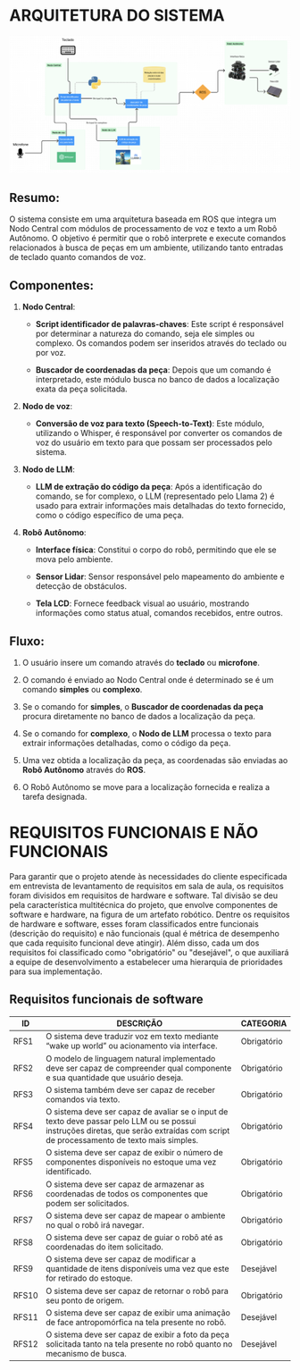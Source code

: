 # ARQUITETURA DO SISTEMA

![Arquitetura do sistema](../../assets/arquitetura.png)

## Resumo:

O sistema consiste em uma arquitetura baseada em ROS que integra um Nodo Central com módulos de processamento de voz e texto a um Robô Autônomo. O objetivo é permitir que o robô interprete e execute comandos relacionados à busca de peças em um ambiente, utilizando tanto entradas de teclado quanto comandos de voz.

## Componentes:

1. **Nodo Central**:
    - **Script identificador de palavras-chaves**: Este script é responsável por determinar a natureza do comando, seja ele simples ou complexo. Os comandos podem ser inseridos através do teclado ou por voz.

    - **Buscador de coordenadas da peça**: Depois que um comando é interpretado, este módulo busca no banco de dados a localização exata da peça solicitada.

2. **Nodo de voz**:
    - **Conversão de voz para texto (Speech-to-Text)**: Este módulo, utilizando o Whisper, é responsável por converter os comandos de voz do usuário em texto para que possam ser processados pelo sistema.

3. **Nodo de LLM**:
    - **LLM de extração do código da peça**: Após a identificação do comando, se for complexo, o LLM (representado pelo Llama 2) é usado para extrair informações mais detalhadas do texto fornecido, como o código específico de uma peça.

4. **Robô Autônomo**:
    - **Interface física**: Constitui o corpo do robô, permitindo que ele se mova pelo ambiente.
    
    - **Sensor Lidar**: Sensor responsável pelo mapeamento do ambiente e detecção de obstáculos.
    
    - **Tela LCD**: Fornece feedback visual ao usuário, mostrando informações como status atual, comandos recebidos, entre outros.

## Fluxo:

1. O usuário insere um comando através do **teclado** ou **microfone**.
   
2. O comando é enviado ao Nodo Central onde é determinado se é um comando **simples** ou **complexo**.

3. Se o comando for **simples**, o **Buscador de coordenadas da peça** procura diretamente no banco de dados a localização da peça.

4. Se o comando for **complexo**, o **Nodo de LLM** processa o texto para extrair informações detalhadas, como o código da peça.

5. Uma vez obtida a localização da peça, as coordenadas são enviadas ao **Robô Autônomo** através do **ROS**.

6. O Robô Autônomo se move para a localização fornecida e realiza a tarefa designada.

# REQUISITOS FUNCIONAIS E NÃO FUNCIONAIS

Para garantir que o projeto atende às necessidades do cliente especificada em entrevista de levantamento de requisitos em sala de aula, os requisitos foram divisidos em requisitos de hardware e software. Tal divisão se deu pela característica multitécnica do projeto, que envolve componentes de software e hardware, na figura de um artefato robótico. Dentre os requisitos de hardware e software, esses foram classificados entre funcionais (descrição do requisito) e não funcionais (qual é métrica de desempenho que cada requisito funcional deve atingir). Além disso, cada um dos requisitos foi classificado como "obrigatório" ou "desejável", o que auxiliará a equipe de desenvolvimento a estabelecer uma hierarquia de prioridades para sua implementação.

## Requisitos funcionais de software

| ID  | DESCRIÇÃO                                                                                  | CATEGORIA  |
|-----|---------------------------------------------------------------------------------------------|------------|
| RFS1| O sistema deve traduzir voz em texto mediante “wake up world” ou acionamento via interface.  | Obrigatório|
| RFS2| O modelo de linguagem natural implementado deve ser capaz de compreender qual componente e sua quantidade que usuário deseja. | Obrigatório|
| RFS3| O sistema também deve ser capaz de receber comandos via texto.                                | Obrigatório|
| RFS4| O sistema deve ser capaz de avaliar se o input de texto deve passar pelo LLM ou se possui instruções diretas, que serão extraídas com script de processamento de texto mais simples. | Obrigatório|
| RFS5| O sistema deve ser capaz de exibir o número de componentes disponíveis no estoque uma vez identificado. | Obrigatório|
| RFS6| O sistema deve ser capaz de armazenar as coordenadas de todos os componentes que podem ser solicitados. | Obrigatório|
| RFS7| O sistema deve ser capaz de mapear o ambiente no qual o robô irá navegar.                       | Obrigatório|
| RFS8| O sistema deve ser capaz de guiar o robô até as coordenadas do item solicitado.                | Obrigatório|
| RFS9| O sistema deve ser capaz de modificar a quantidade de itens disponíveis uma vez que este for retirado do estoque. | Desejável  |
| RFS10| O sistema deve ser capaz de retornar o robô para seu ponto de origem.                         | Obrigatório|
| RFS11| O sistema deve ser capaz de exibir uma animação de face antropomórfica na tela presente no robô. | Desejável|
| RFS12| O sistema deve ser capaz de exibir a foto da peça solicitada tanto na tela presente no robô quanto no mecanismo de busca. | Desejável|
